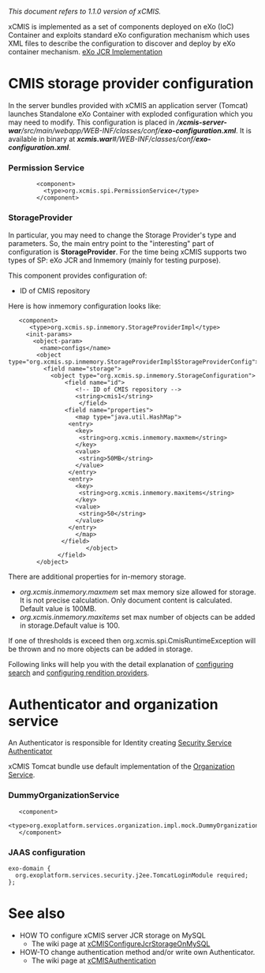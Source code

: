 _This document refers to 1.1.0 version of xCMIS._


xCMIS is implemented as a set of components deployed on eXo (IoC) Container and exploits standard eXo configuration mechanism which uses XML files to describe the configuration to discover and deploy by eXo container mechanism.
[eXo JCR Implementation](http://docs.exoplatform.com/PLF35/index.jsp?topic=%2Forg.exoplatform.doc.35%2FJCRReferenceGuide.html)

# CMIS storage provider configuration #

In the server bundles provided with xCMIS an application server (Tomcat) launches Standalone eXo Container with exploded configuration which you may need to modify. This configuration is placed in _/**xcmis-server-war**/src/main/webapp/WEB-INF/classes/conf/**exo-configuration.xml**_.
It is available in binary at _**xcmis.war**#/WEB-INF/classes/conf/**exo-configuration.xml**_.

### Permission Service ###
```
        <component>
          <type>org.xcmis.spi.PermissionService</type>
        </component>
```


### StorageProvider ###
In particular, you may need to change the Storage Provider's type and parameters. So, the main entry point to the "interesting" part of configuration is **StorageProvider**. For the time being xCMIS supports two types of SP: eXo JCR and Inmemory (mainly for testing purpose).

This component provides configuration of:
  * ID of CMIS repository


Here is how inmemory configuration looks like:
```
   <component>
      <type>org.xcmis.sp.inmemory.StorageProviderImpl</type>
	 <init-params>
	   <object-param>
	     <name>configs</name>
		<object type="org.xcmis.sp.inmemory.StorageProviderImpl$StorageProviderConfig">
		  <field name="storage">
			<object type="org.xcmis.sp.inmemory.StorageConfiguration">
			    <field name="id">
			       <!-- ID of CMIS repository -->
			       <string>cmis1</string>
		            </field>
			    <field name="properties">
			       <map type="java.util.HashMap">
				 <entry>
				   <key>
				    <string>org.xcmis.inmemory.maxmem</string>
				   </key>
				   <value>
				    <string>50MB</string>
				   </value>
				 </entry>
				 <entry>
				   <key>
				    <string>org.xcmis.inmemory.maxitems</string>
				   </key>
				   <value>
				    <string>50</string>
				   </value>
				 </entry>
			       </map>
			   </field>
                      </object>
	    	  </field>
		</object>

```
There are additional properties for in-memory storage.
  * _org.xcmis.inmemory.maxmem_ set max memory size allowed for storage. It is not precise calculation. Only document content is calculated. Default value is 100MB.
  * _org.xcmis.inmemory.maxitems_ set max number of objects can be added in storage.Default value is 100.

If one of thresholds is exceed then org.xcmis.spi.CmisRuntimeException will be thrown and no more objects can be added in storage.

Following links will help you with the detail explanation of [configuring search](http://code.google.com/p/xcmis/wiki/xCMISSearch) and [configuring rendition providers](http://code.google.com/p/xcmis/wiki/xCMISrenditionProviders).



# Authenticator and organization service #

An Authenticator is responsible for Identity creating [Security Service Authenticator](http://docs.exoplatform.com/PLF35/topic/org.exoplatform.doc.35/Core.SecurityService.Framework.Authenticator.html)

xCMIS Tomcat bundle use default implementation of the [Organization Service](http://docs.exoplatform.com/PLF35/topic/org.exoplatform.doc.35/sect-Reference_Guide-APIs-Organization_API.html).

### DummyOrganizationService ###
```
   <component>
      <type>org.exoplatform.services.organization.impl.mock.DummyOrganizationService</type>
   </component>
```

### JAAS configuration ###
```
exo-domain {
  org.exoplatform.services.security.j2ee.TomcatLoginModule required;
};
```

# See also #

  * HOW TO configure xCMIS server JCR storage on MySQL
    * The wiki page at [xCMISConfigureJcrStorageOnMySQL](xCMISConfigureJcrStorageOnMySQL.md)
  * HOW-TO change authentication method and/or write own Authenticator.
    * The wiki page at [xCMISAuthentication](xCMISAuthentication.md)